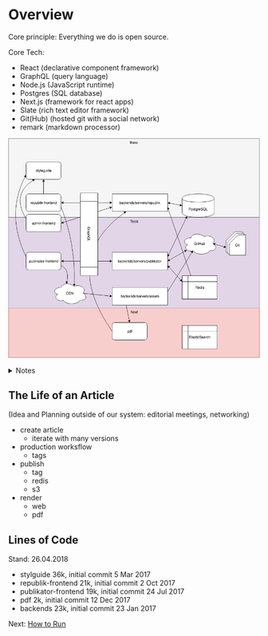 # Overview

Core principle: Everything we do is open source.

Core Tech: 
- React (declarative component framework)
- GraphQL (query language)
- Node.js (JavaScript runtime)
- Postgres (SQL database)
- Next.js (framework for react apps)
- Slate (rich text editor framework)
- Git(Hub) (hosted git with a social network)
- remark (markdown processor)

![App Overview](./overview.png)

<details><summary>Notes</summary>

## Base

Ecommerce and Users

styleguide            postgres
republik-frontend     backends/servers/republik

## Tools

Admin, Writer & Publishing Tools

republik-admin-frontend
mdast                 Git(Hub)
publikator-frontend   backends/servers/publikator
                      backends/servers/assets
                      redis

## Next

pdf                   ElasticSearch

</details>

## The Life of an Article

(Idea and Planning outside of our system: editorial meetings, networking)

- create article
    + iterate with many versions
- production worksflow
    + tags
- publish
    + tag
    + redis
    + s3
- render
    + web
    + pdf

## Lines of Code

Stand: 26.04.2018

- stylguide 36k, initial commit 5 Mar 2017
- republik-frontend 21k, initial commit 2 Oct 2017
- publikator-frontend 19k, initial commit 24 Jul 2017
- pdf 2k, initial commit 12 Dec 2017
- backends 23k, initial commit 23 Jan 2017

Next: [How to Run](./how-to-run.md)
